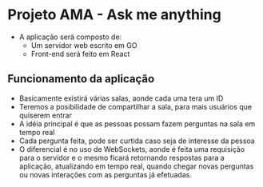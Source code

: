 # Projeto AMA - Ask me anything

- A aplicação será composto de: 
  - Um servidor web escrito em GO
  - Front-end será feito em React


## Funcionamento da aplicação

- Basicamente existirá várias salas, aonde cada uma tera um ID
- Teremos a posibilidade de compartilhar a sala, para mais usuários que quiserem entrar
- A idéia principal é que as pessoas possam fazem perguntas na sala em tempo real
- Cada pergunta feita, pode ser curtida caso seja de interesse da pessoa
- O diferencial é no uso de WebSockets, aonde é feita uma requisição para o servidor e o mesmo ficará retornando respostas para a aplicação, atualizando em tempo real, quando chegar novas perguntas ou novas interações com as perguntas já efetuadas.
